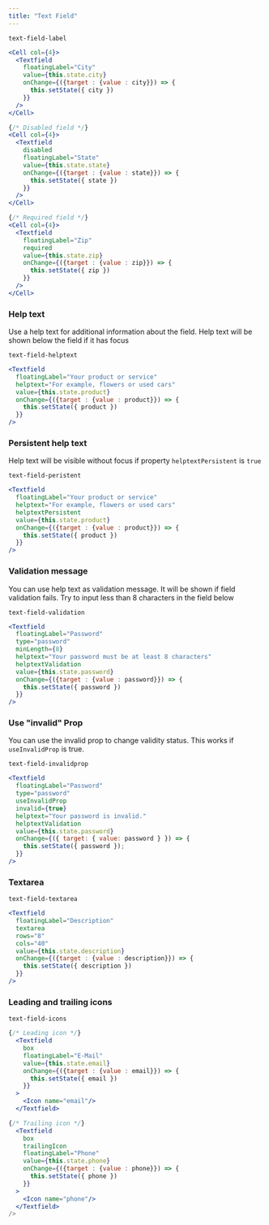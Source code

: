 ```yaml
---
title: "Text Field"
---
```

```react-snippet
text-field-label
```

```jsx
<Cell col={4}>
  <Textfield
    floatingLabel="City"
    value={this.state.city}
    onChange={({target : {value : city}}) => {
      this.setState({ city })
    }}
  />
</Cell>

{/* Disabled field */}
<Cell col={4}>
  <Textfield
    disabled
    floatingLabel="State"
    value={this.state.state}
    onChange={({target : {value : state}}) => {
      this.setState({ state })
    }}
  />
</Cell>

{/* Required field */}
<Cell col={4}>
  <Textfield
    floatingLabel="Zip"
    required
    value={this.state.zip}
    onChange={({target : {value : zip}}) => {
      this.setState({ zip })
    }}
  />
</Cell>
```

### Help text
Use a help text for additional information about the field. Help text will be shown below the field if it has focus
```react-snippet
text-field-helptext
```
```jsx
<Textfield
  floatingLabel="Your product or service"
  helptext="For example, flowers or used cars"
  value={this.state.product}
  onChange={({target : {value : product}}) => {
    this.setState({ product })
  }}
/>
```
### Persistent help text
Help text will be visible without focus if property ```helptextPersistent``` is ```true```
```react-snippet
text-field-peristent
```
```jsx
<Textfield
  floatingLabel="Your product or service"
  helptext="For example, flowers or used cars"
  helptextPersistent
  value={this.state.product}
  onChange={({target : {value : product}}) => {
    this.setState({ product })
  }}
/>
```
### Validation message
You can use help text as validation message. It will be shown if field validation fails. 
Try to input less than 8 characters in the field below
```react-snippet
text-field-validation
```
```jsx
<Textfield
  floatingLabel="Password"
  type="password"
  minLength={8}
  helptext="Your password must be at least 8 characters"
  helptextValidation
  value={this.state.password}
  onChange={({target : {value : password}}) => {
    this.setState({ password })
  }}
/>
```

### Use "invalid" Prop
You can use the invalid prop to change validity status. This works if ```useInvalidProp```  is true.
```react-snippet
text-field-invalidprop
```
```jsx
<Textfield
  floatingLabel="Password"
  type="password"
  useInvalidProp
  invalid={true}
  helptext="Your password is invalid."
  helptextValidation
  value={this.state.password}
  onChange={({ target: { value: password } }) => {
    this.setState({ password });
  }}
/>
```

### Textarea
```react-snippet
text-field-textarea
```
```jsx
<Textfield
  floatingLabel="Description"
  textarea
  rows="8"
  cols="40"
  value={this.state.description}
  onChange={({target : {value : description}}) => {
    this.setState({ description })
  }}
/>
```

### Leading and trailing icons
```react-snippet
text-field-icons
```
```jsx
{/* Leading icon */}
  <Textfield
    box
    floatingLabel="E-Mail"
    value={this.state.email}
    onChange={({target : {value : email}}) => {
      this.setState({ email })
    }}
  >
    <Icon name="email"/>
  </Textfield>

{/* Trailing icon */}
  <Textfield
    box
    trailingIcon
    floatingLabel="Phone"
    value={this.state.phone}
    onChange={({target : {value : phone}}) => {
      this.setState({ phone })
    }}
  >
    <Icon name="phone"/>
  </Textfield>
/>
```
